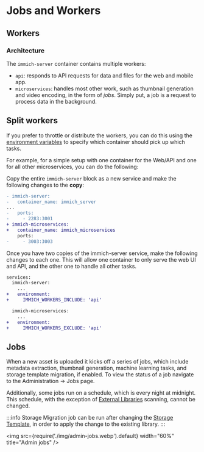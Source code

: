 # Jobs and Workers

## Workers

### Architecture

The `immich-server` container contains multiple workers:

- `api`: responds to API requests for data and files for the web and mobile app.
- `microservices`: handles most other work, such as thumbnail generation and video encoding, in the form of _jobs_. Simply put, a job is a request to process data in the background.

## Split workers

If you prefer to throttle or distribute the workers, you can do this using the [environment variables](/docs/install/environment-variables) to specify which container should pick up which tasks.

For example, for a simple setup with one container for the Web/API and one for all other microservices, you can do the following:

Copy the entire `immich-server` block as a new service and make the following changes to the **copy**:

```diff
- immich-server:
-   container_name: immich_server
...
-   ports:
-     - 2283:3001
+ immich-microservices:
+   container_name: immich_microservices
    ports:
-     - 3003:3003


```

Once you have two copies of the immich-server service, make the following changes to each one. This will allow one container to only serve the web UI and API, and the other one to handle all other tasks.

```diff
services:
  immich-server:
    ...
+   environment:
+     IMMICH_WORKERS_INCLUDE: 'api'

  immich-microservices:
    ...
+   environment:
+     IMMICH_WORKERS_EXCLUDE: 'api'
```

## Jobs

When a new asset is uploaded it kicks off a series of jobs, which include metadata extraction, thumbnail generation, machine learning tasks, and storage template migration, if enabled. To view the status of a job navigate to the Administration -> Jobs page.

Additionally, some jobs run on a schedule, which is every night at midnight. This schedule, with the exception of [External Libraries](/docs/features/libraries) scanning, cannot be changed.

:::info
Storage Migration job can be run after changing the [Storage Template](/docs/administration/storage-template.mdx), in order to apply the change to the existing library.
:::

<img src={require('./img/admin-jobs.webp').default} width="60%" title="Admin jobs" />
